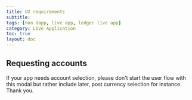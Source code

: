 ```yaml
---
title: UX requirements
subtitle:
tags: [non dapp, live app, ledger live app]
category: Live Application
toc: true
layout: doc
---
```


## Requesting accounts

If your app needs account selection, please don't start the user flow with this modal but rather include later, post currency selection for instance. Thank you.
